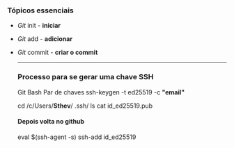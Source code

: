 ### Tópicos essenciais 



* *Git* init - **iniciar**

* *Git* add - **adicionar**

* *Git* commit - **criar o commit**

  ****

   ### Processo para se gerar uma chave SSH
  
  
  
   Git Bash
   Par de chaves
   ssh-keygen -t ed25519 -c  **"email"**
  
   cd /c/Users/**Sthev**/ .ssh/
   ls
   cat id_ed25519.pub
  
   #### Depois volta no github
  
  eval $(ssh-agent -s)
  ssh-add id_ed25519
  
  
  
